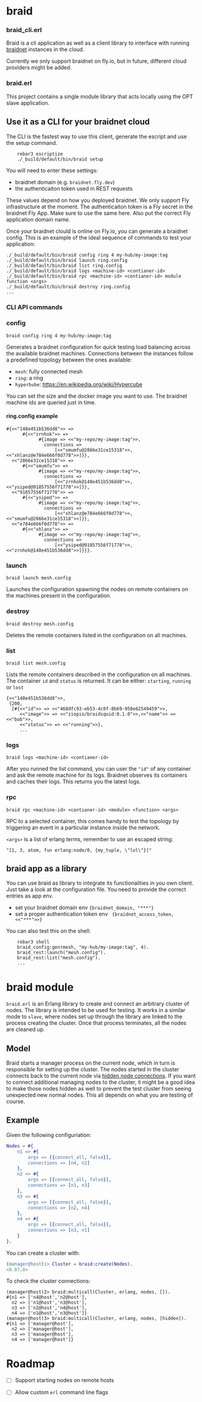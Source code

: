 # braid

### braid_cli.erl
Braid is a cli application as well as a client library to interface with running [braidnet](https://github.com/stritzinger/braidnet) instances in the cloud.

Currently we only support braidnet on fly.io, but in future, different cloud providers might be added.

### braid.erl

This project contains a single module library that acts locally using the OPT slave application.

## Use it as a CLI for your braidnet cloud

The CLI is the fastest way to use this client, generate the escript and use the setup command.

```
    rebar3 escriptize
    ./_build/default/bin/braid setup
````
You will need to enter these settings:

- braidnet domain (e.g. `braidnet.fly.dev`)
- the authenticaiton token used in REST requests

These values depend on how you deployed braidnet. We only support Fly infrastructure at the moment. The authenticaiton token is a Fly secret in the braidnet Fly App. Make sure to use the same here. Also put the correct Fly application domain name.

Once your braidnet clould is online on Fly.io, you can generate a braidnet config. This is an example of the ideal sequence of commands to test your application:

    ./_build/default/bin/braid config ring 4 my-hub/my-image:tag
    ./_build/default/bin/braid launch ring.config
    ./_build/default/bin/braid list ring.config
    ./_build/default/bin/braid logs <machine-id> <contianer-id>
    ./_build/default/bin/braid rpc <machine-id> <contianer-id> module function <args>
    ./_build/default/bin/braid destroy ring.config
    ...

### CLI API commands

### config
    braid config ring 4 my-hub/my-image:tag

Generates a braidnet configuration for quick testing load balancing across the available braidnet machines. Connections between the instances follow a predefined topology between the ones available:

- `mesh`: fully connected mesh
- `ring`: a ring
- `hyperbube`: https://en.wikipedia.org/wiki/Hypercube

You can set the size and the docker image you want to use. The braidnet machine ids are queried just in time.

#### ring.config example

```
#{<<"148e451b536dd8">> =>
      #{<<"zrnhok">> =>
            #{image => <<"my-repo/my-image:tag">>,
              connections =>
                  [<<"smumfu@2866e31ce15318">>,<<"xhlanz@e784e666f0d778">>]}},
  <<"2866e31ce15318">> =>
      #{<<"smumfu">> =>
            #{image => <<"my-repo/my-image:tag">>,
              connections =>
                  [<<"zrnhok@148e451b536dd8">>,<<"ysiped@91857556f71778">>]}},
  <<"91857556f71778">> =>
      #{<<"ysiped">> =>
            #{image => <<"my-repo/my-image:tag">>,
              connections =>
                  [<<"xhlanz@e784e666f0d778">>,<<"smumfu@2866e31ce15318">>]}},
  <<"e784e666f0d778">> =>
      #{<<"xhlanz">> =>
            #{image => <<"my-repo/my-image:tag">>,
              connections =>
                  [<<"ysiped@91857556f71778">>,<<"zrnhok@148e451b536dd8">>]}}}.
```

### launch
    braid launch mesh.config

Launches the configuration spawning the nodes on remote containers on the machines present in the configuration.

### destroy
    braid destroy mesh.config

Deletes the remote containers listed in the configuration on all machines.

### list
    braid list mesh.config

Lists the remote containers described in the configuration on all machines.
The container `id` and `status` is returned.
It can be either: `starting`, `running` or `lost`
```
{<<"148e451b536dd8">>,
 {200,
  [#{<<"id">> => <<"468dfc93-eb53-4c0f-8b69-958e62549459">>,
     <<"image">> => <<"ziopio/braidsquid:0.1.0">>,<<"name">> => <<"bob">>,
     <<"status">> => <<"running">>},
     ...
```
### logs
    braid logs <machine-id> <contianer-id>

After you runned the list command, you can user the `"id"` of any container and ask the remote machine for its logs. Braidnet observes its containers and caches their logs. This returns you the latest logs.

### rpc
    braid rpc <machine-id> <contianer-id> <module> <function> <args>

RPC to a selected container, this comes handy to test the topology by triggering an event in a particular instance inside the network.

`<args>` is a list of erlang terms, remember to use an escaped string:

    "[1, 3, atom, fun erlang:node/0, {my_tuple, \"lol\"}]"

## braid app as a library

You can use braid as library to integrate its functionalities in you own client.
Just take a look at the configuration file. You need to provide the correct entries as app env.

* set your braidnet domain env `{braidnet_domain, "***"}`
* set a proper authentication token env ` {braidnet_access_token, <<"***">>}`

You can also test this on the shell:

```
    rebar3 shell
    braid_config:gen(mesh, "my-hub/my-image:tag", 4).
    braid_rest:launch("mesh.config").
    braid_rest:list("mesh.config").
    ...
```


# braid module

`braid.erl` is an Erlang library to create and connect an arbitrary cluster of nodes.
The library is intended to be used for testing. It works in a similar mode to
`slave`, where nodes set up through the library are linked to the process
creating the cluster. Once that process terminates, all the nodes are cleaned
up.

## Model

Braid starts a manager process on the current node, which in turn is responsible
for setting up the cluster. The nodes started in the cluster connects back to
the current node via [hidden node connections][1]. If you want to connect
additional managing nodes to the cluster, it might be a good idea to make those
nodes hidden as well to prevent the test cluster from seeing unexpected new
normal nodes. This all depends on what you are testing of course.

## Example

Given the following configuriation:

```erlang
Nodes = #{
    n1 => #{
        args => [{connect_all, false}],
        connections => [n4, n2]
    },
    n2 => #{
        args => [{connect_all, false}],
        connections => [n1, n3]
    },
    n3 => #{
        args => [{connect_all, false}],
        connections => [n2, n4]
    },
    n4 => #{
        args => [{connect_all, false}],
        connections => [n3, n1]
    }
}.
```

You can create a cluster with:

```erlang
(manager@host)1> Cluster = braid:create(Nodes).
<0.87.0>
```

To check the cluster connections:

```
(manager@host)2> braid:multicall(Cluster, erlang, nodes, []).
#{n1 => ['n4@host','n2@host'],
  n2 => ['n1@host','n3@host'],
  n3 => ['n2@host','n4@host'],
  n4 => ['n1@host','n3@host']}
(manager@host)3> braid:multicall(Cluster, erlang, nodes, [hidden]).
#{n1 => ['manager@host'],
  n2 => ['manager@host'],
  n3 => ['manager@host'],
  n4 => ['manager@host']}
```

# Roadmap

- [ ] Support starting nodes on remote hosts
- [ ] Allow custom `erl` command line flags



[1]: http://erlang.org/doc/reference_manual/distributed.html#hidden-nodes
